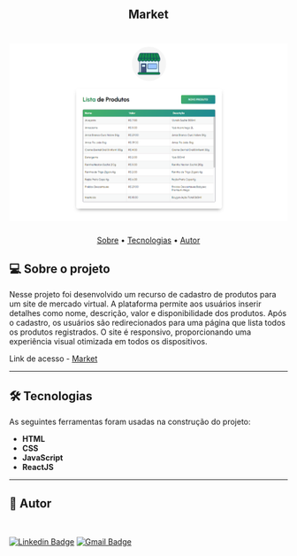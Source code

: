 <h2 align="center">Market</h2>

<h1 align="center">
    <img width="600px" alt="Market" title="#Market" src="https://github.com/freitasbr01/market-products/blob/main/frontend/src/assets/project_market.png" />
</h1>

<p align="center">
 <a href="#-sobre-o-projeto">Sobre</a> •
 <a href="#-tecnologias">Tecnologias</a> •
 <a href="#-autor">Autor</a> 
</p>

## 💻 Sobre o projeto

Nesse projeto foi desenvolvido um recurso de  cadastro de produtos para um site de mercado virtual. A plataforma permite aos usuários inserir detalhes como nome, descrição, valor e disponibilidade dos produtos. Após o cadastro, os usuários são redirecionados para uma página que lista todos os produtos registrados. O site é responsivo, proporcionando uma experiência visual otimizada em todos os dispositivos.


Link de acesso - <a href="">Market</a>

---

## 🛠 Tecnologias

As seguintes ferramentas foram usadas na construção do projeto:

- **HTML**
- **CSS**
- **JavaScript**
- **ReactJS**

---

## 🦸 Autor

 <img src="https://avatars.githubusercontent.com/u/137903019?s=400&u=a5d7cc78d579a664a0b95b010c70d153f0265b60&v=4" width="100px;" style="border-radius: 50%;" alt=""/>

[![Linkedin Badge](https://img.shields.io/badge/-Alan_Freitas-blue?style=flat-square&logo=Linkedin&logoColor=white&link=https://www.linkedin.com/in/alanfreitasbr01/)](https://www.linkedin.com/in/alanfreitasbr01/)
[![Gmail Badge](https://img.shields.io/badge/-freitasbr01@gmail.com-c14438?style=flat-square&logo=Gmail&logoColor=white&link=mailto:freitasbr01@gmail.com)](mailto:freitasbr01@gmail.com)
